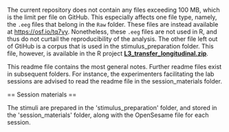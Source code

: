 

The current repository does not contain any files exceeding 100 MB, which is the limit per file on GitHub. This especially affects one file type, namely, the `.eeg` files that belong in the `Raw` folder. These files are instead available at https://osf.io/tq7vy. Nonetheless, these `.eeg` files are not used in R, and thus do not curtail the reproducibility of the analysis. The other file left out of GtiHub is a corpus that is used in the stimulus_preparation folder. This file, however, is available in the R project [**L3_transfer_longitudinal.zip**](https://osf.io/wbjyr).

This readme file contains the most general notes. Further readme files 
exist in subsequent folders. For instance, the experimenters 
facilitating the lab sessions are advised to read the readme file in 
the session_materials folder.

== Session materials ==

The stimuli are prepared in the 'stimulus_preparation' folder, and 
stored in the 'session_materials' folder, along with the OpenSesame 
file for each session.

